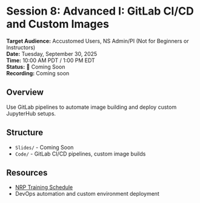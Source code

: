 # Session 8: Advanced I: GitLab CI/CD and Custom Images

**Target Audience:** Accustomed Users, NS Admin/PI (Not for Beginners or Instructors)  
**Date:** Tuesday, September 30, 2025  
**Time:** 10:00 AM PDT / 1:00 PM EDT  
**Status:** 🚧 Coming Soon  
**Recording:** Coming soon

## Overview
Use GitLab pipelines to automate image building and deploy custom JupyterHub setups.

## Structure
- `Slides/` - Coming Soon
- `Code/` - GitLab CI/CD pipelines, custom image builds

## Resources
- [NRP Training Schedule](https://nrp.ai/training/)
- DevOps automation and custom environment deployment
